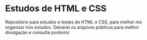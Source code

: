 # Estudos de HTML e CSS
 Repositório para estudos e testes de HTML e CSS, para melhor me organizar nos estudos.
 Deixarei os arquivos públicos para melhor divulgação e consulta posterior
